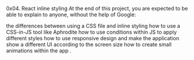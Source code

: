 0x04. React inline styling
At the end of this project, you are expected to be able to explain to anyone, without the help of Google:

the differences between using a CSS file and inline styling
how to use a CSS-in-JS tool like Aphrodite
how to use conditions within JS to apply different styles
how to use responsive design and make the application show a different UI according to the screen size
how to create small animations within the app .
